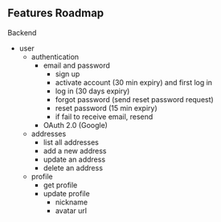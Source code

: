 ## Features Roadmap

Backend
- user
  - authentication
    - email and password
      - sign up
      - activate account (30 min expiry) and first log in
      - log in (30 days expiry)
      - forgot password (send reset password request)
      - reset password (15 min expiry)
      - if fail to receive email, resend
    - OAuth 2.0 (Google)
  - addresses
    - list all addresses
    - add a new address
    - update an address
    - delete an address
  - profile
    - get profile
    - update profile
      - nickname
      - avatar url

